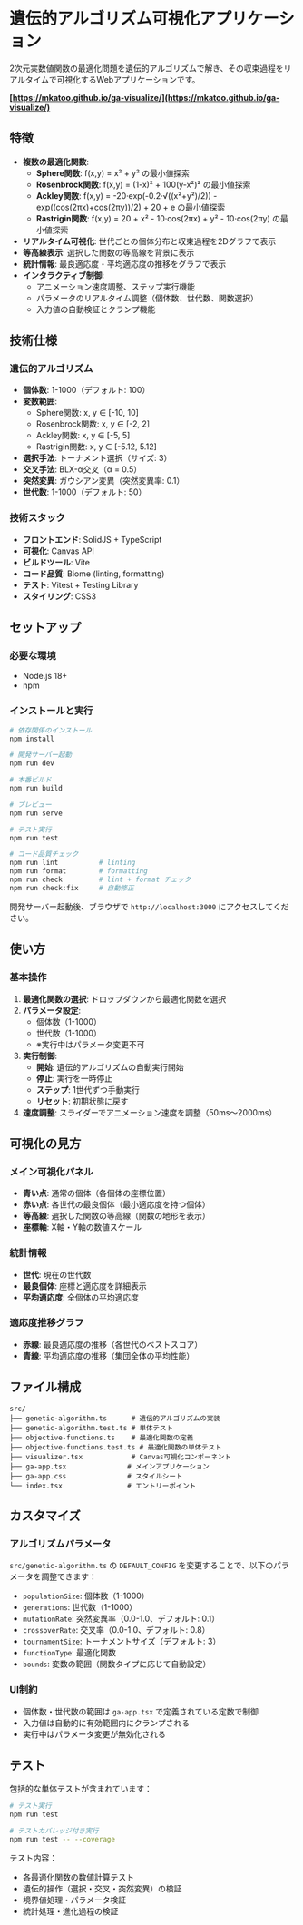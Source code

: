 # 遺伝的アルゴリズム可視化アプリケーション

2次元実数値関数の最適化問題を遺伝的アルゴリズムで解き、その収束過程をリアルタイムで可視化するWebアプリケーションです。

**[https://mkatoo.github.io/ga-visualize/](https://mkatoo.github.io/ga-visualize/)**

## 特徴

- **複数の最適化関数**:
  - **Sphere関数**: f(x,y) = x² + y² の最小値探索
  - **Rosenbrock関数**: f(x,y) = (1-x)² + 100(y-x²)² の最小値探索
  - **Ackley関数**: f(x,y) = -20·exp(-0.2·√((x²+y²)/2)) - exp((cos(2πx)+cos(2πy))/2) + 20 + e の最小値探索
  - **Rastrigin関数**: f(x,y) = 20 + x² - 10·cos(2πx) + y² - 10·cos(2πy) の最小値探索
- **リアルタイム可視化**: 世代ごとの個体分布と収束過程を2Dグラフで表示
- **等高線表示**: 選択した関数の等高線を背景に表示
- **統計情報**: 最良適応度・平均適応度の推移をグラフで表示
- **インタラクティブ制御**:
  - アニメーション速度調整、ステップ実行機能
  - パラメータのリアルタイム調整（個体数、世代数、関数選択）
  - 入力値の自動検証とクランプ機能

## 技術仕様

### 遺伝的アルゴリズム
- **個体数**: 1-1000（デフォルト: 100）
- **変数範囲**:
  - Sphere関数: x, y ∈ [-10, 10]
  - Rosenbrock関数: x, y ∈ [-2, 2]
  - Ackley関数: x, y ∈ [-5, 5]
  - Rastrigin関数: x, y ∈ [-5.12, 5.12]
- **選択手法**: トーナメント選択（サイズ: 3）
- **交叉手法**: BLX-α交叉（α = 0.5）
- **突然変異**: ガウシアン変異（突然変異率: 0.1）
- **世代数**: 1-1000（デフォルト: 50）

### 技術スタック
- **フロントエンド**: SolidJS + TypeScript
- **可視化**: Canvas API
- **ビルドツール**: Vite
- **コード品質**: Biome (linting, formatting)
- **テスト**: Vitest + Testing Library
- **スタイリング**: CSS3

## セットアップ

### 必要な環境
- Node.js 18+
- npm

### インストールと実行

```bash
# 依存関係のインストール
npm install

# 開発サーバー起動
npm run dev

# 本番ビルド
npm run build

# プレビュー
npm run serve

# テスト実行
npm run test

# コード品質チェック
npm run lint          # linting
npm run format        # formatting
npm run check         # lint + format チェック
npm run check:fix     # 自動修正
```

開発サーバー起動後、ブラウザで `http://localhost:3000` にアクセスしてください。

## 使い方

### 基本操作
1. **最適化関数の選択**: ドロップダウンから最適化関数を選択
2. **パラメータ設定**:
   - 個体数（1-1000）
   - 世代数（1-1000）
   - ※実行中はパラメータ変更不可
3. **実行制御**:
   - **開始**: 遺伝的アルゴリズムの自動実行開始
   - **停止**: 実行を一時停止
   - **ステップ**: 1世代ずつ手動実行
   - **リセット**: 初期状態に戻す
4. **速度調整**: スライダーでアニメーション速度を調整（50ms〜2000ms）

## 可視化の見方

### メイン可視化パネル
- **青い点**: 通常の個体（各個体の座標位置）
- **赤い点**: 各世代の最良個体（最小適応度を持つ個体）
- **等高線**: 選択した関数の等高線（関数の地形を表示）
- **座標軸**: X軸・Y軸の数値スケール

### 統計情報
- **世代**: 現在の世代数
- **最良個体**: 座標と適応度を詳細表示
- **平均適応度**: 全個体の平均適応度

### 適応度推移グラフ
- **赤線**: 最良適応度の推移（各世代のベストスコア）
- **青線**: 平均適応度の推移（集団全体の平均性能）

## ファイル構成

```
src/
├── genetic-algorithm.ts      # 遺伝的アルゴリズムの実装
├── genetic-algorithm.test.ts # 単体テスト
├── objective-functions.ts    # 最適化関数の定義
├── objective-functions.test.ts # 最適化関数の単体テスト
├── visualizer.tsx            # Canvas可視化コンポーネント
├── ga-app.tsx               # メインアプリケーション
├── ga-app.css               # スタイルシート
└── index.tsx                # エントリーポイント
```

## カスタマイズ

### アルゴリズムパラメータ
`src/genetic-algorithm.ts` の `DEFAULT_CONFIG` を変更することで、以下のパラメータを調整できます：

- `populationSize`: 個体数（1-1000）
- `generations`: 世代数（1-1000）
- `mutationRate`: 突然変異率（0.0-1.0、デフォルト: 0.1）
- `crossoverRate`: 交叉率（0.0-1.0、デフォルト: 0.8）
- `tournamentSize`: トーナメントサイズ（デフォルト: 3）
- `functionType`: 最適化関数
- `bounds`: 変数の範囲（関数タイプに応じて自動設定）

### UI制約
- 個体数・世代数の範囲は `ga-app.tsx` で定義されている定数で制御
- 入力値は自動的に有効範囲内にクランプされる
- 実行中はパラメータ変更が無効化される

## テスト

包括的な単体テストが含まれています：

```bash
# テスト実行
npm run test

# テストカバレッジ付き実行
npm run test -- --coverage
```

テスト内容：
- 各最適化関数の数値計算テスト
- 遺伝的操作（選択・交叉・突然変異）の検証
- 境界値処理・パラメータ検証
- 統計処理・進化過程の検証
